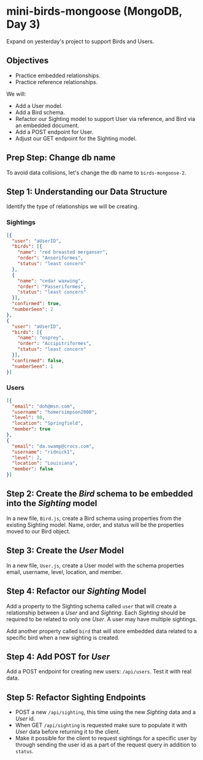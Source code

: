# mini-birds-mongoose (MongoDB, Day 3)

Expand on yesterday's project to support Birds and Users.

## Objectives

* Practice embedded relationships.
* Practice reference relationships.

We will:

* Add a User model.
* Add a Bird schema.
* Refactor our Sighting model to support User via reference, and Bird via an embedded document.
* Add a POST endpoint for User.
* Adjust our GET endpoint for the Sighting model.

## Prep Step: Change db name

To avoid data collisions, let's change the db name to `birds-mongoose-2`.

## Step 1: Understanding our Data Structure

Identify the type of relationships we will be creating.

### Sightings

```json
[{
  "user": "aUserID",
  "birds": [{
    "name": "red breasted merganser",
    "order": "Anseriformes",
    "status": "least concern"
  },
  {
    "name": "cedar waxwing",
    "order": "Passeriformes",
    "status": "least concern"
  }],
  "confirmed": true,
  "numberSeen": 2
},
{
  "user": "aUserID",
  "birds": [{
    "name": "osprey",
    "order": "Accipitriformes",
    "status": "least concern"
  }],
  "confirmed": false,
  "numberSeen": 1
}]
```

### Users

```json
[{
  "email": "doh@msn.com",
  "username": "homersimpson2000",
  "level": 98,
  "location": "Springfield",
  "member": true
},
{
  "email": "da.swamp@crocs.com",
  "username": "ridnick1",
  "level": 2,
  "location": "Louisiana",
  "member": false
}]
```

## Step 2: Create the _Bird_ schema to be embedded into the _Sighting_ model

In a new file, `Bird.js`, create a Bird schema using properties from the existing Sighting model. Name, order, and status will be the properties moved to our Bird object.

## Step 3: Create the _User_ Model
 
In a new file, `User.js`, create a User model with the schema properties email, username, level, location, and member.

## Step 4: Refactor our _Sighting_ Model

Add a property to the Sighting schema called `user` that will create a relationship between a _User_ and and _Sighting_. Each _Sighting_ should be required to be related to only one _User_. A user may have multiple sightings.

Add another property called `bird` that will store embedded data related to a specific bird when a new sighting is created.

## Step 4: Add POST for _User_

Add a POST endpoint for creating new users: `/api/users`. Test it with real data.

## Step 5: Refactor Sighting Endpoints

* POST a new `/api/sighting`, this time using the new _Sighting_ data and a _User_ id.
* When GET `/api/sighting` is requested make sure to populate it with _User_ data before returning it to the client.
* Make it possible for the client to request sightings for a specific user by through sending the user id as a part of the request query in addition to `status`.
